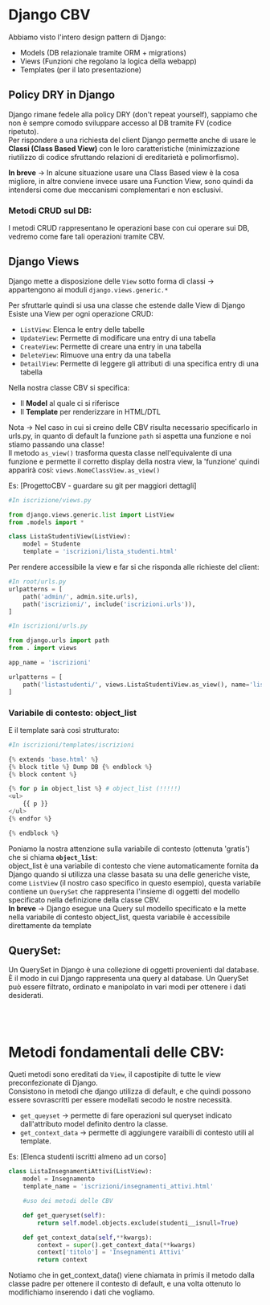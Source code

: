 # Django CBV

Abbiamo visto l'intero design pattern di Django:
- Models (DB relazionale tramite ORM + migrations)
- Views (Funzioni che regolano la logica della webapp)
- Templates (per il lato presentazione)


## Policy DRY in Django

Django rimane fedele alla policy DRY (don't repeat yourself), sappiamo che non è sempre comodo sviluppare accesso al DB tramite FV (codice ripetuto).  
Per rispondere a una richiesta del client Django permette anche di usare le **Classi (Class Based View)** con le loro caratteristiche (minimizzazione riutilizzo di codice sfruttando relazioni di ereditarietà e polimorfismo).  

**In breve** $\rightarrow$ In alcune situazione usare una Class Based view è la cosa migliore, in altre conviene invece usare una Function View, sono quindi da intendersi come due meccanismi complementari e non esclusivi.  


### Metodi CRUD sul DB:

I metodi CRUD rappresentano le operazioni base con cui operare sui DB, vedremo come fare tali operazioni tramite CBV.  


## Django Views

Django mette a disposizione delle `View` sotto forma di classi $\rightarrow$ appartengono ai moduli `django.views.generic.*`  

Per sfruttarle quindi si usa una classe che estende dalle View di Django  
Esiste una View per ogni operazione CRUD:
- `ListView`: Elenca le entry delle tabelle
- `UpdateView`: Permette di modificare una entry di una tabella 
- `CreateView`: Permette di creare una entry in una tabella
- `DeleteView`: Rimuove una entry da una tabella
- `DetailView`: Permette di leggere gli attributi di una specifica entry di una tabella

Nella nostra classe CBV si specifica:
- Il **Model** al quale ci si riferisce 
- Il **Template** per renderizzare in HTML/DTL

Nota $\rightarrow$ Nel caso in cui si creino delle CBV risulta necessario specificarlo in urls.py, in quanto di default la funzione `path` si aspetta una funzione e noi stiamo passando una classe!  
Il metodo `as_view()` trasforma questa classe nell'equivalente di una funzione e permette il corretto display della nostra view, la 'funzione' quindi apparirà cosi: `views.NomeClassView.as_view()`


Es: [ProgettoCBV - guardare su git per maggiori dettagli]

```python
#In iscrizione/views.py

from django.views.generic.list import ListView
from .models import *

class ListaStudentiView(ListView):
    model = Studente
    template = 'iscrizioni/lista_studenti.html'
```

Per rendere accessibile la view e far si che risponda alle richieste del client: 

```python
#In root/urls.py
urlpatterns = [
    path('admin/', admin.site.urls),
    path('iscrizioni/', include('iscrizioni.urls')),
]
```

```python
#In iscrizioni/urls.py

from django.urls import path
from . import views

app_name = 'iscrizioni'

urlpatterns = [
    path('listastudenti/', views.ListaStudentiView.as_view(), name='listastudenti')
]
```

### Variabile di contesto: object_list

E il template sarà così strutturato:

```python
#In iscrizioni/templates/iscrizioni

{% extends 'base.html' %}
{% block title %} Dump DB {% endblock %}
{% block content %}

{% for p in object_list %} # object_list (!!!!!)
<ul>
    {{ p }}
</ul>
{% endfor %}

{% endblock %}
```

Poniamo la nostra attenzione sulla variabile di contesto (ottenuta 'gratis') che si chiama **`object_list`**:  
object_list è una variabile di contesto che viene automaticamente fornita da Django quando si utilizza una classe basata su una delle generiche viste, come `ListView` (il nostro caso specifico in questo esempio), questa variabile contiene un `QuerySet` che rappresenta l'insieme di oggetti del modello specificato nella definizione della classe CBV.  
**In breve** $\rightarrow$ Django esegue una Query sul modello specificato e la mette nella variabile di contesto object_list, questa variabile è accessibile direttamente da template 


## QuerySet:

Un QuerySet in Django è una collezione di oggetti provenienti dal database. È il modo in cui Django rappresenta una query al database. Un QuerySet può essere filtrato, ordinato e manipolato in vari modi per ottenere i dati desiderati.

<br><br>


# Metodi fondamentali delle CBV:

Queti metodi sono ereditati da `View`, il capostipite di tutte le view preconfezionate di Django.  
Consistono in metodi che django utilizza di default, e che quindi possono essere sovrascritti per essere modellati secodo le nostre necessità.  

- `get_queyset` $\rightarrow$ permette di fare operazioni sul queryset indicato dall'attributo model definito dentro la classe.    
- `get_context_data` $\rightarrow$ permette di aggiungere varaibili di contesto utili al template.  


Es: [Elenca studenti iscritti almeno ad un corso]

```python
class ListaInsegnamentiAttivi(ListView):
    model = Insegnamento 
    template_name = 'iscrizioni/insegnamenti_attivi.html'

    #uso dei metodi delle CBV 

    def get_queryset(self):
        return self.model.objects.exclude(studenti__isnull=True)

    def get_context_data(self,**kwargs):
        context = super().get_context_data(**kwargs)
        context['titolo'] = 'Insegnamenti Attivi'
        return context
```

Notiamo che in get_context_data() viene chiamata in primis il metodo dalla classe padre per ottenere il contesto di default, e una volta ottenuto lo modifichiamo inserendo i dati che vogliamo.  


